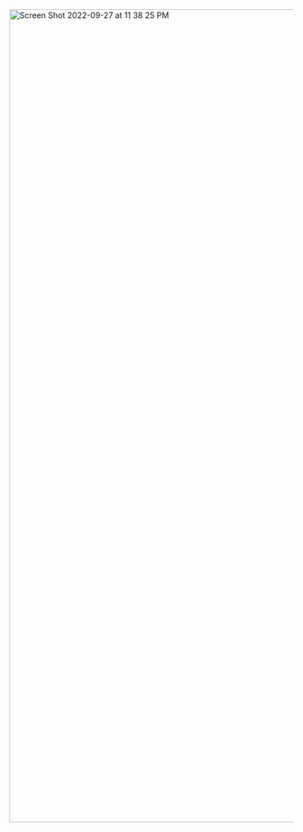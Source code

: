 <img width="1440" alt="Screen Shot 2022-09-27 at 11 38 25 PM" src="https://user-images.githubusercontent.com/102233767/192592305-e4bde7b4-bf0f-4c3b-936f-988bc361021b.png">
